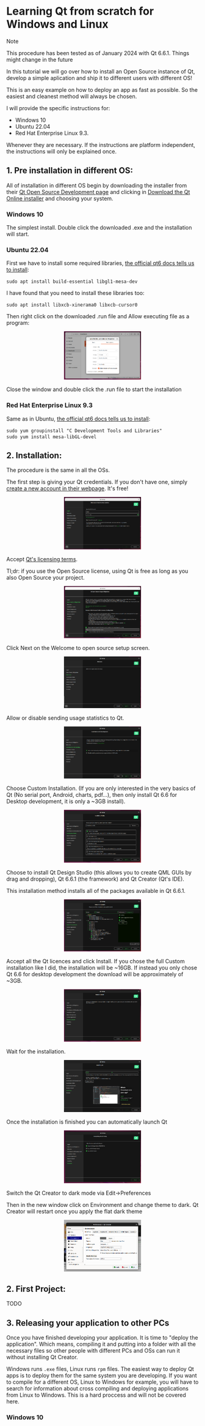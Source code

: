 # Learning Qt from scratch for Windows and Linux

> [!NOTE]  
> This procedure has been tested as of January 2024 with Qt 6.6.1. Things might change in the future

In this tutorial we will go over how to install an Open Source instance of Qt, develop a simple aplication and ship it to different users with different OS!

This is an easy example on how to deploy an app as fast as possible. So the easiest and cleanest method will always be chosen.

I will provide the specific instructions for:
- Windows 10
- Ubuntu 22.04
- Red Hat Enterprise Linux 9.3.

Whenever they are necessary. If the instructions are platform independent, the instructions will only be explained once.

## 1. Pre installation in different OS:

All of installation in different OS begin by downloading the installer from their [Qt Open Source Development page](https://www.qt.io/download-open-source) and clicking in [Download the Qt Online installer](https://www.qt.io/download-qt-installer-oss) and choosing your system.

### Windows 10

The simplest install. Double click the downloaded .exe and the installation will start.

### Ubuntu 22.04

First we have to install some required libraries, [the official qt6 docs tells us to install](https://doc.qt.io/qt-6/linux.html):

```
sudo apt install build-essential libgl1-mesa-dev
```

I have found that you need to install these libraries too:

```
sudo apt install libxcb-xinerama0 libxcb-cursor0 
```


Then right click on the downloaded .run file and Allow executing file as a program:

<p align="center">
    <img src="https://github.com/Hanqaqa/QtTests/blob/master/Assets/Screens/QtUbuntuExecute.PNG" width="40%">
</p>

Close the window and double click the .run file to start the installation

### Red Hat Enterprise Linux 9.3

Same as in Ubuntu, [the official qt6 docs tells us to install](https://doc.qt.io/qt-6/linux.html):

```
sudo yum groupinstall "C Development Tools and Libraries"
sudo yum install mesa-libGL-devel
```

## 2. Installation:

The procedure is the same in all the OSs.

The first step is giving your Qt credentials. If you don't have one, simply [create a new account in their webpage](https://login.qt.io/register). It's free!

<p align="center">
    <img src="https://github.com/Hanqaqa/QtTests/blob/master/Assets/Screens/QtInstall1.PNG" width="40%">
</p>

Accept [Qt's licensing terms](https://www.qt.io/licensing).

Tl;dr: if you use the Open Source license, using Qt is free as long as you also Open Source your project.

<p align="center">
    <img src="https://github.com/Hanqaqa/QtTests/blob/master/Assets/Screens/QtInstall2.PNG" width="40%">
</p>

Click Next on the Welcome to open source setup screen.

<p align="center">
    <img src="https://github.com/Hanqaqa/QtTests/blob/master/Assets/Screens/QtInstall3.PNG" width="40%">
</p>

Allow or disable sending usage statistics to Qt.

<p align="center">
    <img src="https://github.com/Hanqaqa/QtTests/blob/master/Assets/Screens/QtInstall4.PNG" width="40%">
</p>

Choose Custom Installation. (If you are only interested in the very basics of Qt (No serial port, Android, charts, pdf...), then only install Qt 6.6 for Desktop development, it is only a ~3GB install).

<p align="center">
    <img src="https://github.com/Hanqaqa/QtTests/blob/master/Assets/Screens/QtInstall5.PNG" width="40%">
</p>

Choose to install Qt Design Studio (this allows you to create QML GUIs by drag and dropping), Qt 6.6.1 (the framework) and Qt Creator (Qt's IDE).

This installation method installs all of the packages available in Qt 6.6.1.

<p align="center">
    <img src="https://github.com/Hanqaqa/QtTests/blob/master/Assets/Screens/QtInstall5a.PNG" width="40%">
</p>

Accept all the Qt licences and click Install. If you chose the full Custom installation like I did, the installation will be ~16GB. If instead you only chose Qt 6.6 for desktop development the download will be approximately of ~3GB.

<p align="center">
    <img src="https://github.com/Hanqaqa/QtTests/blob/master/Assets/Screens/QtInstall6.PNG" width="40%">
</p>

Wait for the installation.

<p align="center">
    <img src="https://github.com/Hanqaqa/QtTests/blob/master/Assets/Screens/QtInstall7.PNG" width="40%">
</p>

Once the installation is finished you can automatically launch Qt

<p align="center">
    <img src="https://github.com/Hanqaqa/QtTests/blob/master/Assets/Screens/QtInstall8.PNG" width="40%">
</p>

Switch the Qt Creator to dark mode via Edit->Preferences

Then in the new window click on Environment and change theme to dark. Qt Creator will restart once you apply the flat dark theme

<p align="center">
    <img src="https://github.com/Hanqaqa/QtTests/blob/master/Assets/Screens/QtInstall9.PNG" width="40%">
</p>

## 2. First Project:

TODO

## 3. Releasing your application to other PCs

Once you have finished developing your application. It is time to "deploy the application". Which means, compiling it and putting into a folder with all the necessary files so other people with different PCs and OSs can run it without installing Qt Creator.

Windows runs `.exe` files, Linux runs `rpm` files.  The easiest way to deploy Qt apps is to deploy them for the same system you are developing. If you want to compile for a different OS, Linux to Windows for example, you will have to search for information about cross compiling and deploying applications from Linux to Windows. This is a hard proccess and will not be covered here.

### Windows 10

